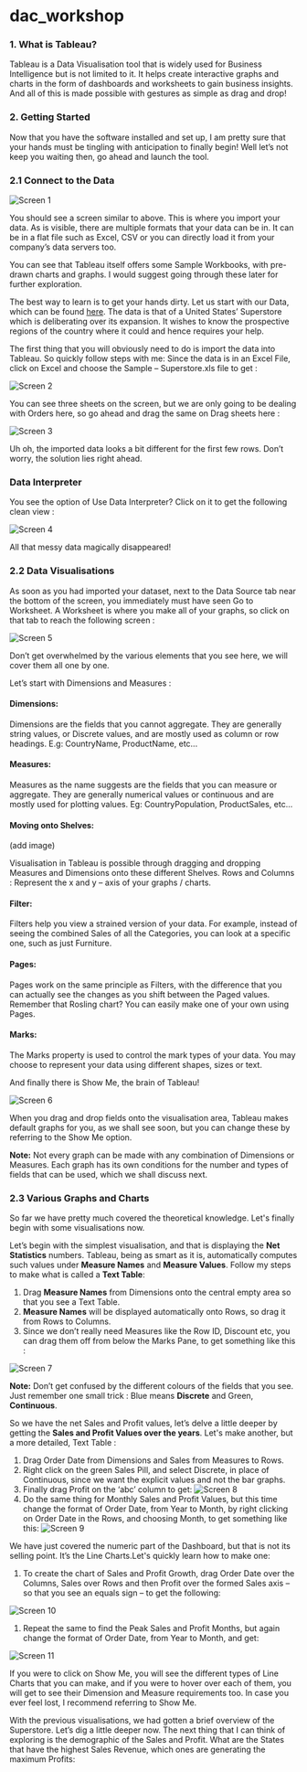 # dac_workshop

### 1. What is Tableau?

Tableau is a Data Visualisation tool that is widely used for Business Intelligence but is not limited to it. It helps create interactive graphs and charts in the form of dashboards and worksheets to gain business insights. And all of this is made possible with gestures as simple as drag and drop!
### 2. Getting Started
Now that you have the software installed and set up, I am pretty sure that your hands must be tingling with anticipation to finally begin! Well let’s not keep you waiting then, go ahead and launch the tool.
### 2.1 Connect to the Data
![Screen 1](https://raw.githubusercontent.com/AppliedResearchAndInnovation/dac_workshop/master/images/screen_1.png)

You should see a screen similar to above. This is where you import your data. As is visible, there are multiple formats that your data can be in. It can be in a flat file such as Excel, CSV or you can directly load it from your company’s data servers too.

You can see that Tableau itself offers some Sample Workbooks, with pre-drawn charts and graphs. I would suggest going through these later for further exploration.

The best way to learn is to get your hands dirty. Let us start with our Data, which can be found [here](https://github.com/AppliedResearchAndInnovation/dac_workshop/blob/master/Sample-Superstore.xls). The data is that of a United States’ Superstore which is deliberating over its expansion. It wishes to know the prospective regions of the country where it could and hence requires your help.

The first thing that you will obviously need to do is import the data into Tableau. So quickly follow steps with me:
Since the data is in an Excel File, click on Excel and choose the Sample – Superstore.xls file to get :

![Screen 2](https://raw.githubusercontent.com/AppliedResearchAndInnovation/dac_workshop/master/images/Screen_2.png)

You can see three sheets on the screen, but we are only going to be dealing with Orders here, so go ahead and drag the same on Drag sheets here :

![Screen 3](https://raw.githubusercontent.com/AppliedResearchAndInnovation/dac_workshop/master/images/Screen_3.png)

Uh oh, the imported data looks a bit different for the first few rows. Don’t worry, the solution lies right ahead.
 
### Data Interpreter

You see the option of Use Data Interpreter?  Click on it to get the following clean view :

![Screen 4](https://raw.githubusercontent.com/AppliedResearchAndInnovation/dac_workshop/master/images/screen_4.png)

All that messy data magically disappeared!

### 2.2 Data Visualisations

As soon as you had imported your dataset, next to the Data Source tab near the bottom of the screen, you immediately must have seen Go to Worksheet. A Worksheet is where you make all of your graphs, so click on that tab to reach the following screen :

![Screen 5](https://raw.githubusercontent.com/AppliedResearchAndInnovation/dac_workshop/master/images/Screen_5.png)

Don’t get overwhelmed by the various elements that you see here, we will cover them all one by one.

Let’s start with Dimensions and Measures :

#### Dimensions: 
Dimensions are the fields that you cannot aggregate. They are generally string values, or Discrete values, and are mostly used as column or row headings. E.g: CountryName, ProductName, etc...

#### Measures: 
Measures as the name suggests are the fields that you can measure or aggregate. They are generally numerical values or continuous and are mostly used for plotting values. Eg: CountryPopulation, ProductSales, etc…

#### Moving onto Shelves:

(add image)

Visualisation in Tableau is possible through dragging and dropping Measures and Dimensions onto these different Shelves.
Rows and Columns : Represent the x and y – axis of your graphs / charts.

#### Filter: 
Filters help you view a strained version of your data. For example, instead of seeing the combined Sales of all the Categories, you can look at a specific one, such as just Furniture.

#### Pages: 
Pages work on the same principle as Filters, with the difference that you can actually see the changes as you shift between the Paged values. Remember that Rosling chart? You can easily make one of your own using Pages.

#### Marks: 
The Marks property is used to control the mark types of your data. You may choose to represent your data using different shapes, sizes or text.

And finally there is Show Me, the brain of Tableau!

![Screen 6](https://raw.githubusercontent.com/AppliedResearchAndInnovation/dac_workshop/master/images/Screen_6.png)

When you drag and drop fields onto the visualisation area, Tableau makes default graphs for you, as we shall see soon, but you can change these by referring to the Show Me option.

**Note:** Not every graph can be made with any combination of Dimensions or Measures. Each graph has its own conditions for the number and types of fields that can be used, which we shall discuss next.

### 2.3 Various Graphs and Charts
So far we have pretty much covered the theoretical knowledge. Let's finally begin with some visualisations now.

Let’s begin with the simplest visualisation, and that is displaying the **Net Statistics** numbers. Tableau, being as smart as it is, automatically computes such values under **Measure Names** and **Measure Values**. Follow my steps to make what is called a **Text Table**:

1. Drag **Measure Names** from Dimensions onto the central empty area so that you see a Text Table.
1. **Measure Names** will be displayed automatically onto Rows, so drag it from Rows to Columns.
1. Since we don’t really need Measures like the Row ID, Discount etc, you can drag them off from below the Marks Pane, to get something like this :

![Screen 7](https://raw.githubusercontent.com/AppliedResearchAndInnovation/dac_workshop/master/images/Screen_7.png)

**Note:** Don’t get confused by the different colours of the fields that you see. Just remember one small trick : Blue means **Discrete** and Green, **Continuous**.

So we have the net Sales and Profit values, let’s delve a little deeper by getting the **Sales and Profit Values over the years**. Let's make another, but a more detailed, Text Table :

1. Drag Order Date from Dimensions and Sales from Measures to Rows.
1. Right click on the green Sales Pill, and select Discrete, in place of Continuous, since we want the explicit values and not the bar graphs.
1. Finally drag Profit on the ‘abc’ column to get:
![Screen 8](https://raw.githubusercontent.com/AppliedResearchAndInnovation/dac_workshop/master/images/Screen_8.png)
1. Do the same thing for Monthly Sales and Profit Values, but this time change the format of Order Date, from Year to Month, by right clicking on Order Date in the Rows, and choosing Month, to get something like this:
![Screen 9](https://raw.githubusercontent.com/AppliedResearchAndInnovation/dac_workshop/master/images/Screen_9.png)

We have just covered the numeric part of the Dashboard, but that is not its selling point. It’s the Line Charts.Let's quickly learn how to make one:

1. To create the chart of Sales and Profit Growth, drag Order Date over the Columns, Sales over Rows and then Profit over the formed Sales axis – so that you see an equals sign – to get the following:

![Screen 10](https://raw.githubusercontent.com/AppliedResearchAndInnovation/dac_workshop/master/images/Screen_10.png)

1. Repeat the same to find the Peak Sales and Profit Months, but again change the format of Order Date, from Year to Month, and get:

![Screen 11](https://raw.githubusercontent.com/AppliedResearchAndInnovation/dac_workshop/master/images/Screen_11.png)

If you were to click on Show Me, you will see the different types of Line Charts that you can make, and if you were to hover over each of them, you will get to see their Dimension and Measure requirements too. In case you ever feel lost, I recommend referring to Show Me.

With the previous visualisations, we had gotten a brief overview of the Superstore. Let’s dig a little deeper now. The next thing that I can think of exploring is the demographic of the Sales and Profit. What are the States that have the highest Sales Revenue, which ones are generating the maximum Profits:



















                                                                                                                                                                        
